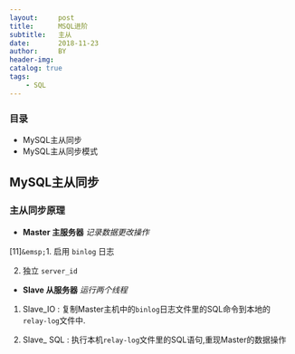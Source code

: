 ```yaml
---
layout:     post
title:      MSQL进阶
subtitle:   主从
date:       2018-11-23
author:     BY
header-img:
catalog: true
tags:
    - SQL
---
```


### 目录

- MySQL主从同步
- MySQL主从同步模式

## MySQL主从同步

### 主从同步原理

- **Master 主服务器** *记录数据更改操作*

 [11]`&emsp;`1. 启用 `binlog` 日志

 2. 独立 `server_id`

- **Slave 从服务器** *运行两个线程*

 1. Slave_IO : 复制Master主机中的`binlog`日志文件里的SQL命令到本地的`relay-log`文件中.

 2. Slave_ SQL : 执行本机`relay-log`文件里的SQL语句,重现Master的数据操作
